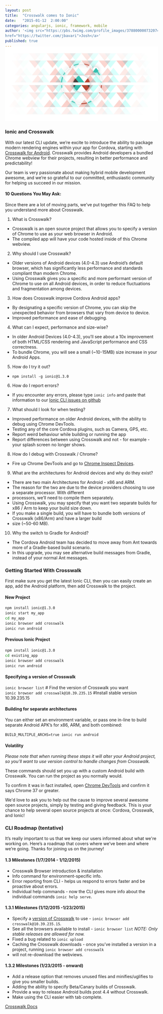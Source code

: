 ```yaml
---
layout: post
title:  "Crosswalk comes to Ionic"
date:   "2015-01-12  2:00:00"
categories: angularjs, ionic, framework, mobile
author: '<img src="https://pbs.twimg.com/profile_images/378800000732074456/9d7a839f5c3d9e6f98b390b795909af8.jpeg" class="author-icon"><a
href="https://twitter.com/jbavari">Josh</a>'
published: true
---
```


<img class="showcase-image" src="/img/blog/crosswalk-header.jpg" style="margin-top:-20px;">


### Ionic and Crosswalk

With our latest CLI update, we’re excite to introduce the ability to package modern rendering engines within your app
for Cordova, starting with [Crosswalk for Android](https://crosswalk-project.org/). Crosswalk provides Android
developers a bundled Chrome webview for their projects, resulting in better performance and predictability!

Our team is very passionate about making hybrid mobile development awesome, and we’re so grateful to our committed,
enthusiastic community for helping us succeed in our mission.

<!-- more -->

#### 10 Questions You May Ask:

Since there are a lot of moving parts, we’ve put together this FAQ to help you understand
more about Crosswalk.

1. What is Crosswalk?
  * Crosswalk is an open source project that allows you to specify a version of Chrome to use as your web browser in Android.
  * The compiled app will have your code hosted inside of this Chrome webview.
2. Why should I use Crosswalk?
  * Older versions of Android devices (4.0-4.3) use Android’s default browser, which has significantly less performance and standards compliant than modern Chrome.
  * Using Crosswalk gives you a specific and more performant version of Chrome to use on all Android devices, in order to reduce fluctuations and fragmentation among devices.
3. How does Crosswalk improve Cordova Android apps?
  * By designating a specific version of Chrome, you can skip the unexpected behavior from browsers that vary from device to device.
  * Improved performance and ease of debugging.
4. What can I expect, performance and size-wise?
  * In older Android Devices (4.0-4.3), you’ll see about a 10x improvement of both HTML/CSS rendering and JavaScript performance and CSS correctness.
  * To bundle Chrome, you will see a small (~10-15MB) size increase in your Android Apps.
5. How do I try it out?
  * `npm install -g ionic@1.3.0`
6. How do I report errors?
  * If you encounter any errors, please type `ionic info` and paste that information to our [Ionic CLI issues on github](https://github.com/driftyco/ionic-cli/issues)
7. What should I look for when testing?
  * Improved performance on older Android devices, with the ability to debug using Chrome DevTools.
  * Testing any of the core Cordova plugins, such as Camera, GPS, etc.
  * Report weird behaviour while building or running the app
  * Report differences between using Crosswalk and not - for example - your splash screen no longer shows.
8. How do I debug with Crosswalk / Chrome?
  * Fire up Chrome DevTools and go to [Chrome Inspect Devices](chrome://inspect/#devices).
9. What are the architectures for Android devices and why do they exist?
  * There are two main Architectures for Android - x86 and ARM.
  * The reason for the two are due to the device providers choosing to use a separate processor. With different
  * processors, we’ll need to compile them separately.
  * Using Crosswalk, you may specify that you want two separate builds for x86 / Arm to keep your build size down.
  * If you make a single build, you will have to bundle both versions of Crosswalk (x86/Arm) and have a larger build
  * size (~50-60 MB).
10. Why the switch to Gradle for Android?
  * The Cordova Android team has decided to move away from Ant towards more of a Gradle-based build scenario.
  * In this upgrade, you may see alternative build messages from Gradle, instead of your normal Ant messages.

### Getting Started With Crosswalk

First make sure you get the latest Ionic CLI, then you can easily create an app, add the Android platform, then add
Crosswalk to the project.

#### New Project

```bash
npm install ionic@1.3.0
ionic start my_app
cd my_app
ionic browser add crosswalk
ionic run android
```

#### Previous Ionic Project

```bash
npm install ionic@1.3.0
cd existing_app
ionic browser add crosswalk
ionic run android
```

#### Specifying a version of Crosswalk

`ionic browser list` # Find the version of Crosswalk you want  
`ionic browser add crosswalk@10.39.235.15`  #Install stable version 10.39.235.15

#### Building for separate architectures
You can either set an environment variable, or pass one in-line to build separate Android APK’s for x86, ARM, and
both combined:

`BUILD_MULTIPLE_ARCHS=true ionic run android`

#### Volatility

*Please note that when running these steps it will alter your Android project, so you’ll want to use version control to
handle changes from Crosswalk.*

These commands should set you up with a custom Android build with Crosswalk. You can run the project as you normally
would.

To confirm it was in fact installed, open [Chrome DevTools](chrome://inspect/#devices) and confirm it says Chrome 37
or greater.

We'd love to ask you to help out the cause to improve several awesome open source projects, simply by testing and
giving feedback. This is your chance to help several open source projects at once: Cordova, Crosswalk, and Ionic!

### CLI Roadmap (tentative)

It’s really important to us that we keep our users informed about what we're working on.
Here’s a roadmap that covers where we’ve been and where we’re going.
Thanks for joining us on the journey!

#### 1.3 Milestones (1/7/2014 - 1/12/2015)

* Crosswalk Browser introduction &amp; installation
* Info command for environment-specific info.  
* Error reporting from CLI - helps us respond to errors faster and be proactive about errors.
* Individual help commands - now the CLI gives more info about the individual commands `ionic help serve`.

#### 1.3.1 Milestones (1/12/2015 -1/23/2015)

* Specify a [version of Crosswalk](https://download.01.org/crosswalk/releases/crosswalk/android/stable/) to use - `ionic browser add crosswalk@10.39.235.15`.  
* See all the browsers available to install - `ionic browser list` *NOTE: Only stable releases are allowed for now.*
* Fixed a bug related to `ionic upload`
* Caching the Crosswalk downloads - once you’ve installed a version in a project, running `ionic browser add crosswalk`
* will not re-download the webviews.

#### 1.3.2 Milestones (1/23/2015 - onward)

* Add a release option that removes unused files and minifies/uglifies to give you smaller builds.
* Adding the ability to specify Beta/Canary builds of Crosswalk.
* Provide a way to release Android builds post 4.4 without Crosswalk.
* Make using the CLI easier with tab complete.

[Crosswalk Docs](https://github.com/driftyco/ionic-cli#crosswalk-for-android)
